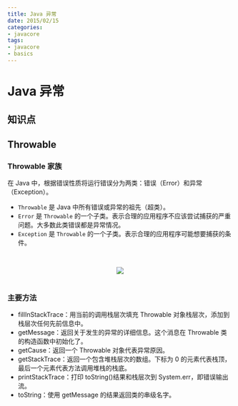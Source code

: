 ```yaml
---
title: Java 异常
date: 2015/02/15
categories:
- javacore
tags:
- javacore
- basics
---
```


# Java 异常

## 知识点

## Throwable

### Throwable 家族

在 Java 中，根据错误性质将运行错误分为两类：错误（Error）和异常（Exception）。

* `Throwable` 是 Java 中所有错误或异常的祖先（超类）。
* `Error` 是 `Throwable` 的一个子类。表示合理的应用程序不应该尝试捕获的严重问题。大多数此类错误都是异常情况。
* `Exception` 是 `Throwable` 的一个子类。表示合理的应用程序可能想要捕获的条件。

<br><div align="center"><img src="https://upload-images.jianshu.io/upload_images/3101171-5783f3592a2327f0.png?imageMogr2/auto-orient/strip%7CimageView2/2/w/1240"/></div><br>

### 主要方法

* fillInStackTrace：用当前的调用栈层次填充 Throwable 对象栈层次，添加到栈层次任何先前信息中。
* getMessage：返回关于发生的异常的详细信息。这个消息在 Throwable 类的构造函数中初始化了。
* getCause：返回一个 Throwable 对象代表异常原因。
* getStackTrace：返回一个包含堆栈层次的数组。下标为 0 的元素代表栈顶，最后一个元素代表方法调用堆栈的栈底。
* printStackTrace：打印 toString()结果和栈层次到 System.err，即错误输出流。
* toString：使用 getMessage 的结果返回类的串级名字。
